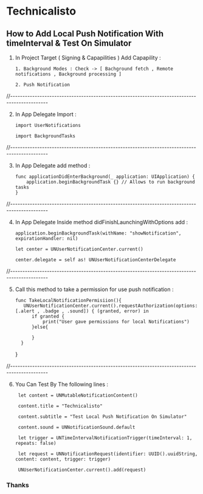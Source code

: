 
# Technicalisto

## How to Add Local Push Notification With timeInterval & Test On Simulator


1. In Project Target ( Signing & Capapilities ) Add Capapility :

       1. Background Modes : Check -> [ Bachground fetch , Remote notifications , Background processing ]
    
       2. Push Notification
    
//---------------------------------------------------------------------------------------------

2. In App Delegate Import : 

       import UserNotifications
    
       import BackgroundTasks
    
//---------------------------------------------------------------------------------------------

3. In App Delegate add method :

       func applicationDidEnterBackground(_ application: UIApplication) {
           application.beginBackgroundTask {} // Allows to run background tasks
       }
    
//---------------------------------------------------------------------------------------------

4. In App Delegate Inside method didFinishLaunchingWithOptions add :

       application.beginBackgroundTask(withName: "showNotification", expirationHandler: nil)
    
       let center = UNUserNotificationCenter.current()
    
       center.delegate = self as! UNUserNotificationCenterDelegate
    
//---------------------------------------------------------------------------------------------
    
5. Call this method to take a permission for use push notification :

       func TakeLocalNotificationPermisiion(){
          UNUserNotificationCenter.current().requestAuthorization(options: [.alert , .badge , .sound]) { (granted, error) in
             if granted {
                 print("User gave permissions for local Notifications")
             }else{ 

             }
         }
     }
    
//---------------------------------------------------------------------------------------------
   
6. You Can Test By The following lines :

        let content = UNMutableNotificationContent()
        
        content.title = "Technicalisto"
        
        content.subtitle = "Test Local Push Notification On Simulator"
        
        content.sound = UNNotificationSound.default

        let trigger = UNTimeIntervalNotificationTrigger(timeInterval: 1, repeats: false)

        let request = UNNotificationRequest(identifier: UUID().uuidString, content: content, trigger: trigger)

        UNUserNotificationCenter.current().add(request)


### Thanks

